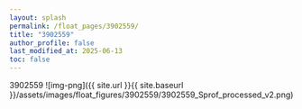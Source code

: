 ```yaml
---
layout: splash
permalink: /float_pages/3902559/
title: "3902559"
author_profile: false
last_modified_at: 2025-06-13
toc: false
---
```

 
3902559
![img-png]({{ site.url }}{{ site.baseurl }}/assets/images/float_figures/3902559/3902559_Sprof_processed_v2.png)